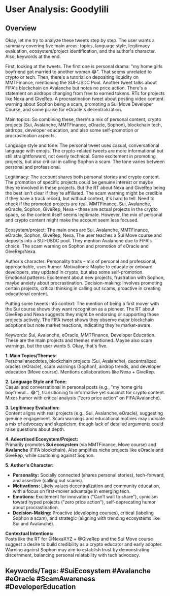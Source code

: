 # User Analysis: Goodylili

## Overview

<think>
Okay, let me try to analyze these tweets step by step. The user wants a summary covering five main areas: topics, language style, legitimacy evaluation, ecosystem/project identification, and the author's character. Also, keywords at the end.

First, looking at the tweets. The first one is personal drama: "my home girls boyfriend got married to another woman 😂". That seems unrelated to crypto or tech. Then, there's a tutorial on depositing liquidity on MMTFinance, mentioning the SUI-USDC Pool. Another tweet talks about FIFA's blockchain on Avalanche but notes no price action. There's a statement on airdrops changing from free to earned tokens. RTs for projects like Nexa and GiveRep. A procrastination tweet about posting video content. warning about Sophon being a scam, promoting a Sui Move Developer Course, and some praise for eOracle's decentralization.

Main topics: So combining these, there's a mix of personal content, crypto projects (Sui, Avalanche, MMTFinance, eOracle, Sophon), blockchain tech, airdrops, developer education, and also some self-promotion or procrastination aspects.

Language style and tone: The personal tweet uses casual, conversational language with emojis. The crypto-related tweets are more informational but still straightforward, not overly technical. Some excitement in promoting projects, but also critical in calling Sophon a scam. The tone varies between personal and professional.

Legitimacy: The account shares both personal stories and crypto content. The promotion of specific projects could be genuine interest or maybe they're involved in these projects. But the RT about Nexa and GiveRep being the best isn't clear if they're affiliated. The scam warning might be credible if they have a track record, but without context, it's hard to tell. Need to check if the promoted projects are real. MMTFinance, Sui, Avalanche, eOracle, Sophon, GiveRep, Nexa – these are actual projects in the crypto space, so the content itself seems legitimate. However, the mix of personal and crypto content might make the account seem less focused.

Ecosystem/project: The main ones are Sui, Avalanche, MMTFinance, eOracle, Sophon, GiveRep, Nexa. The user teaches a Sui Move course and deposits into a SUI-USDC pool. They mention Avalanche due to FIFA's choice. The scam warning on Sophon and promotion of eOracle and GiveRep/Nexa.

Author's character: Personality traits – mix of personal and professional, approachable, uses humor. Motivations: Maybe to educate or onboard developers, stay updated in crypto, but also some self-promotion. Emotional patterns: Excitement about new projects, frustration with Sophon, maybe anxiety about procrastination. Decision-making: Involves promoting certain projects, critical thinking in calling out scams, proactive in creating educational content.

Putting some tweets into context: The mention of being a first mover with the Sui course shows they want recognition as a pioneer. The RT about GiveRep and Nexa suggests they might be endorsing or supporting those projects actively. The FIFA tweet shows they observe major blockchain adoptions but note market reactions, indicating they're market-aware.

Keywords: Sui, Avalanche, eOracle, MMTFinance, Developer Education. These are the main projects and themes mentioned. Maybe also scam warnings, but the user wants 5. Okay, that's five.
</think>

**1. Main Topics/Themes:**  
Personal anecdotes, blockchain projects (Sui, Avalanche), decentralized oracles (eOracle), scam warnings (Sophon), airdrop trends, and developer education (Move course). Mentions collaborations like Nexa + GiveRep.  

**2. Language Style and Tone:**  
Casual and conversational in personal posts (e.g., "my home girls boyfriend... 😂"), transitioning to informative yet succinct for crypto content. Mixes humor with critical analysis ("zero price action" on FIFA/Avalanche).  

**3. Legitimacy Evaluation:**  
Content aligns with real projects (e.g., Sui, Avalanche, eOracle), suggesting genuine engagement. Scam warnings and educational motives may indicate a mix of advocacy and skepticism, though lack of detailed arguments could raise questions about depth.  

**4. Advertised Ecosystem/Project:**  
Primarily promotes **Sui ecosystem** (via MMTFinance, Move course) and **Avalanche** (FIFA blockchain). Also amplifies niche projects like eOracle and GiveRep, while cautioning against Sophon.  

**5. Author's Character:**  
- **Personality:** Socially connected (shares personal stories), tech-forward, and assertive (calling out scams).  
- **Motivations:** Likely values decentralization and community education, with a focus on first-mover advantage in emerging tech.  
- **Emotions:** Excitement for innovation ("Can’t wait to share"), cynicism toward hyped projects ("zero price action"), self-deprecating humor about procrastination.  
- **Decision-Making:** Proactive (developing courses), critical (labeling Sophon a scam), and strategic (aligning with trending ecosystems like Sui and Avalanche).  

**Contextual Intentions:**  
Posts like the RT for @NexaXYZ + @GiveRep and the Sui Move course suggest a desire to build credibility as a crypto educator and early adopter. Warning against Sophon may aim to establish trust by demonstrating discernment, balancing personal relatability with tech advocacy.  

**Keywords/Tags:** #SuiEcosystem #Avalanche #eOracle #ScamAwareness #DeveloperEducation
---
